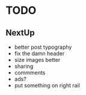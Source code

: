 # TODO


## NextUp
 - better post typography
 - fix the damn header
 - size images better
 - sharing
 - commments
 - ads?
 - put something on right rail
